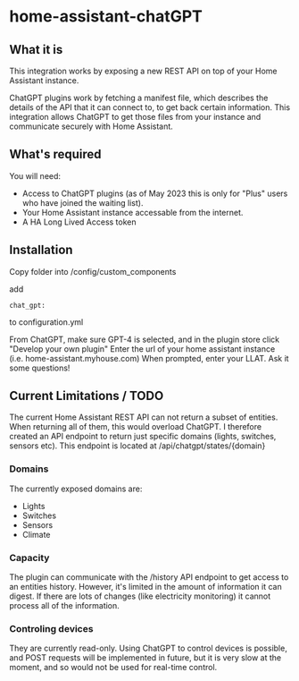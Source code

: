 # home-assistant-chatGPT


## What it is
This integration works by exposing a new REST API on top of your Home Assistant instance.

ChatGPT plugins work by fetching a manifest file, which describes the details of the API that it can connect to, to get back certain information. This integration allows ChatGPT to get those files from your instance and communicate securely with Home Assistant.

## What's required
You will need: 
- Access to ChatGPT plugins (as of May 2023 this is only for "Plus" users who have joined the waiting list).
- Your Home Assistant instance accessable from the internet.
- A HA Long Lived Access token


## Installation

Copy folder into /config/custom_components

add 

```chat_gpt:``` 

to configuration.yml


From ChatGPT, make sure GPT-4 is selected, and in the plugin store click "Develop your own plugin"
Enter the url of your home assistant instance (i.e.  home-assistant.myhouse.com)
When prompted, enter your LLAT.
Ask it some questions!


## Current Limitations / TODO
The current Home Assistant REST API can not return a subset of entities. When returning all of them, this would overload ChatGPT. I therefore created an API endpoint to return just specific domains (lights, switches, sensors etc).
This endpoint is located at /api/chatgpt/states/{domain}

### Domains
The currently exposed domains are:
- Lights
- Switches
- Sensors
- Climate

### Capacity
The plugin can communicate with the /history API endpoint to get access to an entities history. However, it's limited in the amount of information it can digest. If there are lots of changes (like electricity monitoring) it cannot process all of the information. 

### Controling devices
They are currently read-only.
Using ChatGPT to control devices is possible, and POST requests will be implemented in future, but it is very slow at the moment, and so would not be used for real-time control.

